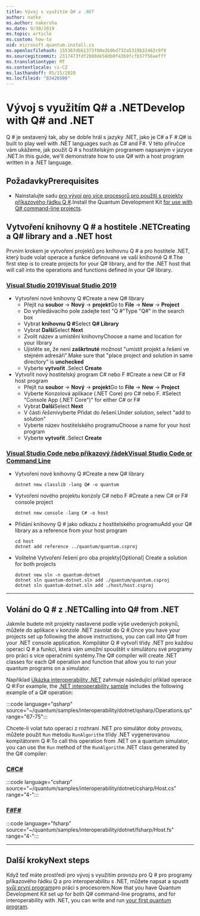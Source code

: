 ```yaml
---
title: Vývoj s využitím Q# a .NET
author: natke
ms.author: nakersha
ms.date: 9/30/2019
ms.topic: article
ms.custom: how-to
uid: microsoft.quantum.install.cs
ms.openlocfilehash: 155367dbb1373f00e2b0bd732a5319b32462c9f9
ms.sourcegitcommit: 2317473fdf2b80de58db0f43b9fcfb57f56aefff
ms.translationtype: MT
ms.contentlocale: cs-CZ
ms.lasthandoff: 05/15/2020
ms.locfileid: "83426506"
---
```

# <a name="develop-with-q-and-net"></a><span data-ttu-id="e8db0-102">Vývoj s využitím Q# a .NET</span><span class="sxs-lookup"><span data-stu-id="e8db0-102">Develop with Q# and .NET</span></span>

<span data-ttu-id="e8db0-103">Q # je sestavený tak, aby se dobře hrál s jazyky .NET, jako je C# a F #.</span><span class="sxs-lookup"><span data-stu-id="e8db0-103">Q# is built to play well with .NET languages such as C# and F#.</span></span>
<span data-ttu-id="e8db0-104">V této příručce vám ukážeme, jak použít Q # s hostitelským programem napsaným v jazyce .NET.</span><span class="sxs-lookup"><span data-stu-id="e8db0-104">In this guide, we'll demonstrate how to use Q# with a host program written in a .NET language.</span></span>

## <a name="prerequisites"></a><span data-ttu-id="e8db0-105">Požadavky</span><span class="sxs-lookup"><span data-stu-id="e8db0-105">Prerequisites</span></span>

- <span data-ttu-id="e8db0-106">Nainstalujte sadu [pro vývoj pro více procesorů pro použití s projekty příkazového řádku Q #](xref:microsoft.quantum.install.standalone).</span><span class="sxs-lookup"><span data-stu-id="e8db0-106">Install the Quantum Development Kit [for use with Q# command-line projects](xref:microsoft.quantum.install.standalone).</span></span>

## <a name="creating-a-q-library-and-a-net-host"></a><span data-ttu-id="e8db0-107">Vytvoření knihovny Q # a hostitele .NET</span><span class="sxs-lookup"><span data-stu-id="e8db0-107">Creating a Q# library and a .NET host</span></span>

<span data-ttu-id="e8db0-108">Prvním krokem je vytvoření projektů pro knihovnu Q # a pro hostitele .NET, který bude volat operace a funkce definované ve vaší knihovně Q #.</span><span class="sxs-lookup"><span data-stu-id="e8db0-108">The first step is to create projects for your Q# library, and for the .NET host that will call into the operations and functions defined in your Q# library.</span></span>

### <a name="visual-studio-2019"></a>[<span data-ttu-id="e8db0-109">Visual Studio 2019</span><span class="sxs-lookup"><span data-stu-id="e8db0-109">Visual Studio 2019</span></span>](#tab/tabid-vs2019)

- <span data-ttu-id="e8db0-110">Vytvoření nové knihovny Q #</span><span class="sxs-lookup"><span data-stu-id="e8db0-110">Create a new Q# library</span></span>
  - <span data-ttu-id="e8db0-111">Přejít na **soubor**  ->  **Nový**  ->  **projekt**</span><span class="sxs-lookup"><span data-stu-id="e8db0-111">Go to **File** -> **New** -> **Project**</span></span>
  - <span data-ttu-id="e8db0-112">Do vyhledávacího pole zadejte text "Q #"</span><span class="sxs-lookup"><span data-stu-id="e8db0-112">Type "Q#" in the search box</span></span>
  - <span data-ttu-id="e8db0-113">Vybrat **knihovnu Q #**</span><span class="sxs-lookup"><span data-stu-id="e8db0-113">Select **Q# Library**</span></span>
  - <span data-ttu-id="e8db0-114">Vybrat **Další**</span><span class="sxs-lookup"><span data-stu-id="e8db0-114">Select **Next**</span></span>
  - <span data-ttu-id="e8db0-115">Zvolit název a umístění knihovny</span><span class="sxs-lookup"><span data-stu-id="e8db0-115">Choose a name and location for your library</span></span>
  - <span data-ttu-id="e8db0-116">Ujistěte se, že není **zaškrtnuté** možnost "umístit projekt a řešení ve stejném adresáři".</span><span class="sxs-lookup"><span data-stu-id="e8db0-116">Make sure that "place project and solution in same directory" is **unchecked**</span></span>
  - <span data-ttu-id="e8db0-117">Vyberte **vytvořit** .</span><span class="sxs-lookup"><span data-stu-id="e8db0-117">Select **Create**</span></span>
- <span data-ttu-id="e8db0-118">Vytvořit nový hostitelský program C# nebo F #</span><span class="sxs-lookup"><span data-stu-id="e8db0-118">Create a new C# or F# host program</span></span>
  - <span data-ttu-id="e8db0-119">Přejít na **soubor** → **Nový** → **projekt**</span><span class="sxs-lookup"><span data-stu-id="e8db0-119">Go to **File** → **New** → **Project**</span></span>
  - <span data-ttu-id="e8db0-120">Vyberte Konzolová aplikace (.NET Core) pro C# nebo F. #</span><span class="sxs-lookup"><span data-stu-id="e8db0-120">Select "Console App (.NET Core")" for either C# or F#</span></span>
  - <span data-ttu-id="e8db0-121">Vybrat **Další**</span><span class="sxs-lookup"><span data-stu-id="e8db0-121">Select **Next**</span></span>
  - <span data-ttu-id="e8db0-122">V části *řešení*vyberte Přidat do řešení.</span><span class="sxs-lookup"><span data-stu-id="e8db0-122">Under *solution*, select "add to solution"</span></span>
  - <span data-ttu-id="e8db0-123">Vyberte název hostitelského programu</span><span class="sxs-lookup"><span data-stu-id="e8db0-123">Choose a name for your host program</span></span>
  - <span data-ttu-id="e8db0-124">Vyberte **vytvořit** .</span><span class="sxs-lookup"><span data-stu-id="e8db0-124">Select **Create**</span></span>

### <a name="visual-studio-code-or-command-line"></a>[<span data-ttu-id="e8db0-125">Visual Studio Code nebo příkazový řádek</span><span class="sxs-lookup"><span data-stu-id="e8db0-125">Visual Studio Code or Command Line</span></span>](#tab/tabid-cmdline)

- <span data-ttu-id="e8db0-126">Vytvoření nové knihovny Q #</span><span class="sxs-lookup"><span data-stu-id="e8db0-126">Create a new Q# library</span></span>

  ```dotnetcli
  dotnet new classlib -lang Q# -o quantum
  ```

- <span data-ttu-id="e8db0-127">Vytvoření nového projektu konzoly C# nebo F #</span><span class="sxs-lookup"><span data-stu-id="e8db0-127">Create a new C# or F# console project</span></span>

  ```dotnetcli
  dotnet new console -lang C# -o host  
  ```

- <span data-ttu-id="e8db0-128">Přidání knihovny Q # jako odkazu z hostitelského programu</span><span class="sxs-lookup"><span data-stu-id="e8db0-128">Add your Q# library as a reference from your host program</span></span>

  ```dotnetcli
  cd host
  dotnet add reference ../quantum/quantum.csproj
  ```

- <span data-ttu-id="e8db0-129">Volitelné Vytvoření řešení pro oba projekty</span><span class="sxs-lookup"><span data-stu-id="e8db0-129">[Optional] Create a solution for both projects</span></span>

  ```dotnetcli
  dotnet new sln -n quantum-dotnet
  dotnet sln quantum-dotnet.sln add ./quantum/quantum.csproj
  dotnet sln quantum-dotnet.sln add ./host/host.csproj
  ```

***

## <a name="calling-into-q-from-net"></a><span data-ttu-id="e8db0-130">Volání do Q # z .NET</span><span class="sxs-lookup"><span data-stu-id="e8db0-130">Calling into Q# from .NET</span></span>

<span data-ttu-id="e8db0-131">Jakmile budete mít projekty nastavené podle výše uvedených pokynů, můžete do aplikace v konzole .NET zavolat do Q #.</span><span class="sxs-lookup"><span data-stu-id="e8db0-131">Once you have your projects set up following the above instructions, you can call into Q# from your .NET console application.</span></span>
<span data-ttu-id="e8db0-132">Kompilátor Q # vytvoří třídy .NET pro každou operaci Q # a funkci, která vám umožní spouštět v simulátoru své programy pro práci s více operačními systémy.</span><span class="sxs-lookup"><span data-stu-id="e8db0-132">The Q# compiler will create .NET classes for each Q# operation and function that allow you to run your quantum programs on a simulator.</span></span>

<span data-ttu-id="e8db0-133">Například [Ukázka interoperability .NET](https://github.com/microsoft/Quantum/tree/master/samples/interoperability/dotnet) zahrnuje následující příklad operace Q #:</span><span class="sxs-lookup"><span data-stu-id="e8db0-133">For example, the [.NET interoperability sample](https://github.com/microsoft/Quantum/tree/master/samples/interoperability/dotnet) includes the following example of a Q# operation:</span></span>

:::code language="qsharp" source="~/quantum/samples/interoperability/dotnet/qsharp/Operations.qs" range="67-75":::

<span data-ttu-id="e8db0-134">Chcete-li volat tuto operaci z rozhraní .NET pro simulátor doby provozu, můžete použít `Run` metodu `RunAlgorithm` třídy .NET vygenerovanou kompilátorem Q #:</span><span class="sxs-lookup"><span data-stu-id="e8db0-134">To call this operation from .NET on a quantum simulator, you can use the `Run` method of the `RunAlgorithm` .NET class generated by the Q# compiler:</span></span>

### <a name="c"></a>[<span data-ttu-id="e8db0-135">C#</span><span class="sxs-lookup"><span data-stu-id="e8db0-135">C#</span></span>](#tab/tabid-csharp)

:::code language="csharp" source="~/quantum/samples/interoperability/dotnet/csharp/Host.cs" range="4-":::

### <a name="f"></a>[<span data-ttu-id="e8db0-136">F#</span><span class="sxs-lookup"><span data-stu-id="e8db0-136">F#</span></span>](#tab/tabid-fsharp)

:::code language="fsharp" source="~/quantum/samples/interoperability/dotnet/fsharp/Host.fs" range="4-":::

***
    
## <a name="next-steps"></a><span data-ttu-id="e8db0-137">Další kroky</span><span class="sxs-lookup"><span data-stu-id="e8db0-137">Next steps</span></span>

<span data-ttu-id="e8db0-138">Když teď máte prostředí pro vývoj s využitím provozu pro Q # pro programy příkazového řádku Q a pro interoperabilitu s .NET, můžete napsat a spustit [svůj první program](xref:microsoft.quantum.quickstarts.qrng)pro práci s procesorem.</span><span class="sxs-lookup"><span data-stu-id="e8db0-138">Now that you have Quantum Development Kit set up for both Q# command-line programs, and for interoperability with .NET, you can write and run [your first quantum program](xref:microsoft.quantum.quickstarts.qrng).</span></span>

